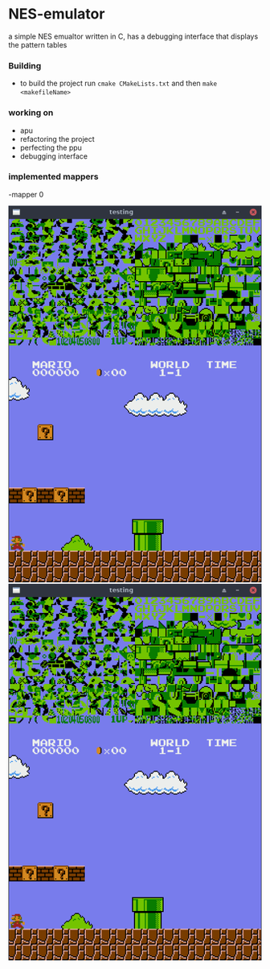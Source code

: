# NES-emulator
a simple NES emualtor written in C, has a debugging interface that displays the pattern tables

### Building
- to build the project run ```cmake CMakeLists.txt``` and then ```make <makefileName>```

### working on 
- apu
- refactoring the project 
- perfecting the ppu
- debugging interface

### implemented mappers
-mapper 0

<img src="/screenshots/mario.png" />
<img src="screenshots/mario.png">